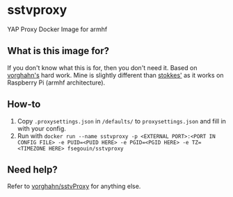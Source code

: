 # sstvproxy
YAP Proxy Docker Image for armhf

## What is this image for?
If you don't know what this is for, then you don't need it. Based on [vorghahn's](https://github.com/vorghahn/sstvProxy) hard work.
Mine is slightly different than [stokkes'](https://github.com/stokkes/docker-sstvproxy) as it works on Raspberry Pi (armhf architecture).

## How-to
1. Copy `.proxysettings.json` in `/defaults/` to `proxysettings.json` and fill in with your config.
2. Run with `docker run --name sstvproxy -p <EXTERNAL PORT>:<PORT IN CONFIG FILE> -e PUID=<PUID HERE> -e PGID=<PGID HERE> -e TZ=<TIMEZONE HERE> fsegouin/sstvproxy`

## Need help?
Refer to [vorghahn/sstvProxy](https://github.com/vorghahn/sstvProxy) for anything else.
